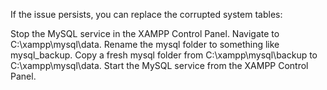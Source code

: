 If the issue persists, you can replace the corrupted system tables:

Stop the MySQL service in the XAMPP Control Panel.
Navigate to C:\xampp\mysql\data.
Rename the mysql folder to something like mysql_backup.
Copy a fresh mysql folder from C:\xampp\mysql\backup to C:\xampp\mysql\data.
Start the MySQL service from the XAMPP Control Panel.
